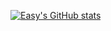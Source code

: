 <!--
**fanlide/fanlide** is a ✨ _special_ ✨ repository because its `README.md` (this file) appears on your GitHub profile.

Here are some ideas to get you started:

- 🔭 I’m currently working on ...
- 🌱 I’m currently learning ...
- 👯 I’m looking to collaborate on ...
- 🤔 I’m looking for help with ...
- 💬 Ask me about ...
- 📫 How to reach me: ...
- 😄 Pronouns: ...
- ⚡ Fun fact: ...
-->
[![Easy's GitHub stats](https://github-readme-stats.vercel.app/api?username=EasyChris&show_icons=true&theme=vue-dark&&count_private=true)](https://github.com/EasyChris/)


